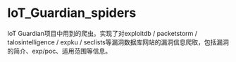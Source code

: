 # IoT_Guardian_spiders

IoT Guardian项目中用到的爬虫。实现了对exploitdb / packetstorm / talosintelligence / expku / seclists等漏洞数据库网站的漏洞信息爬取，包括漏洞的简介、exp/poc、适用范围等信息。
